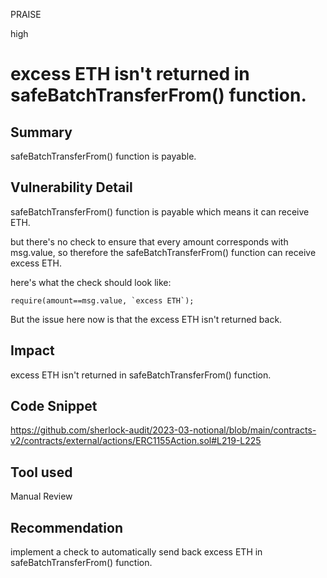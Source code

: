 PRAISE

high

# excess ETH isn't returned in safeBatchTransferFrom() function.

## Summary
safeBatchTransferFrom() function is payable.

## Vulnerability Detail
safeBatchTransferFrom() function is payable which means it can receive ETH.

but there's no check to ensure that every amount corresponds with msg.value, so therefore the safeBatchTransferFrom() function
can receive excess ETH.

here's what the check should look like:
```solidity
require(amount==msg.value, `excess ETH`);
```

But the issue here now is that the excess ETH isn't returned back.

## Impact
excess ETH isn't returned in safeBatchTransferFrom() function.

## Code Snippet
https://github.com/sherlock-audit/2023-03-notional/blob/main/contracts-v2/contracts/external/actions/ERC1155Action.sol#L219-L225
## Tool used

Manual Review

## Recommendation
implement a check to automatically send back excess ETH in safeBatchTransferFrom() function.